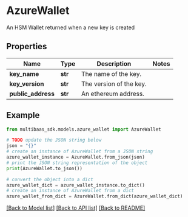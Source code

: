 # AzureWallet

An HSM Wallet returned when a new key is created

## Properties

Name | Type | Description | Notes
------------ | ------------- | ------------- | -------------
**key_name** | **str** | The name of the key. | 
**key_version** | **str** | The version of the key. | 
**public_address** | **str** | An ethereum address. | 

## Example

```python
from multibaas_sdk.models.azure_wallet import AzureWallet

# TODO update the JSON string below
json = "{}"
# create an instance of AzureWallet from a JSON string
azure_wallet_instance = AzureWallet.from_json(json)
# print the JSON string representation of the object
print(AzureWallet.to_json())

# convert the object into a dict
azure_wallet_dict = azure_wallet_instance.to_dict()
# create an instance of AzureWallet from a dict
azure_wallet_from_dict = AzureWallet.from_dict(azure_wallet_dict)
```
[[Back to Model list]](../README.md#documentation-for-models) [[Back to API list]](../README.md#documentation-for-api-endpoints) [[Back to README]](../README.md)


